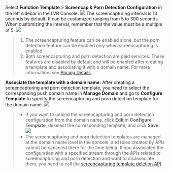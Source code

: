Select **Function Template** > **Screencap & Porn Detection Configuration** in the left sidebar in the LVB Console.
![](https://main.qcloudimg.com/raw/7f92dd18dfe7d82b2e1b6f8dfea61587.png)
The screencapturing interval is 10 seconds by default. It can be customized ranging from 5 to 300 seconds. When customizing the interval, remember that the value must be a multiple of 5.
![](https://main.qcloudimg.com/raw/6295d6b27b0bd5d04d68a8c6189488d6.png)

>1. The screencapturing feature can be enabled alone, but the porn detection feature can be enabled only when screencapturing is enabled.
>2. Both screencapturing and porn detection are paid services. These features are disabled by default and will be enabled after creating a template and associating it with a domain name. For more information, see [Pricing Details](https://intl.cloud.tencent.com/document/product/267/2818#3.2-.E7.9B.B4.E6.92.AD.E6.88.AA.E5.9B.BE.E8.B4.B9.E7.94.A8).  

**Associate the template with a domain name:** After creating a screencapturing and porn detection template, you need to select the corresponding push domain name in **Manage Domain** and go to **Configure Template** to specify the screencapturing and porn detection template for the domain name.
![](https://main.qcloudimg.com/raw/db575f7fc574635d27ace6be492fc522.png)


>- If you want to unbind the screencapturing and porn detection configuration from the domain name, click **Edit** in **Configure Template**, deselect the corresponding template, and click **Save**.
>![](https://main.qcloudimg.com/raw/2a0f365568a13a050e115034e5570ddf.png)
>- The screencapturing and porn detection templates are managed at the domain name level in the console, and rules created by APIs cannot be canceled there for the time being. If you associated the configuration with a specified stream through the APIs related to screencapturing and porn detection and want to disassociate them, you need to call the [screencapturing template deletion API](https://intl.cloud.tencent.com/document/product/267/30832).
